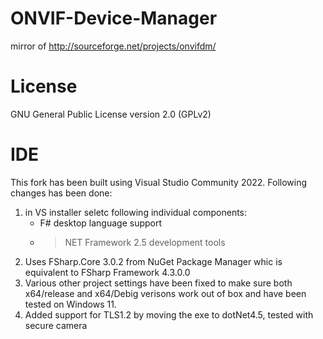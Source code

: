 # ONVIF-Device-Manager
mirror of http://sourceforge.net/projects/onvifdm/
# License
GNU General Public License version 2.0 (GPLv2)
# IDE
This fork has been built using Visual Studio Community 2022. Following changes has been done:
1. in VS installer seletc following individual components:
   - F# desktop language support
   - >NET Framework 2.5 development tools
2. Uses FSharp.Core 3.0.2 from NuGet Package Manager whic is equivalent to FSharp Framework 4.3.0.0
3. Various other project settings have been fixed to make sure both x64/release and x64/Debig verisons work out of box and have been tested on Windows 11.
4. Added support for TLS1.2 by moving the exe to dotNet4.5, tested with secure camera

